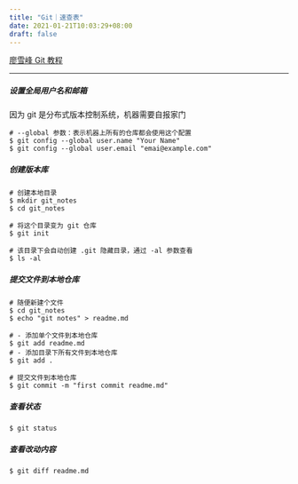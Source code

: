 ```yaml
---
title: "Git｜速查表"
date: 2021-01-21T10:03:29+08:00
draft: false
---
```




[廖雪峰 Git 教程](https://www.liaoxuefeng.com/wiki/896043488029600)

---

##### 设置全局用户名和邮箱

因为 git 是分布式版本控制系统，机器需要自报家门

```shell
# --global 参数：表示机器上所有的仓库都会使用这个配置
$ git config --global user.name "Your Name"
$ git config --global user.email "emai@example.com"
```

##### 创建版本库

```shell
# 创建本地目录
$ mkdir git_notes
$ cd git_notes

# 将这个目录变为 git 仓库
$ git init

# 该目录下会自动创建 .git 隐藏目录，通过 -al 参数查看
$ ls -al 
```

##### 提交文件到本地仓库

```shell
# 随便新建个文件
$ cd git_notes
$ echo "git notes" > readme.md

# - 添加单个文件到本地仓库
$ git add readme.md
# - 添加目录下所有文件到本地仓库
$ git add . 

# 提交文件到本地仓库
$ git commit -m "first commit readme.md"
```

##### 查看状态

```shell
$ git status
```

##### 查看改动内容

```shell
$ git diff readme.md
```

